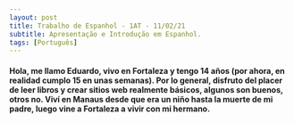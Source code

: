 ```yaml
---
layout: post
title: Trabalho de Espanhol - 1AT - 11/02/21
subtitle: Apresentação e Introdução em Espanhol.
tags: [Português]
---
```


#### Hola, me llamo Eduardo, vivo en Fortaleza y tengo 14 años (por ahora, en realidad cumplo 15 en unas semanas). Por lo general, disfruto del placer de leer libros y crear sitios web realmente básicos, algunos son buenos, otros no. Viví en Manaus desde que era un niño hasta la muerte de mi padre, luego vine a Fortaleza a vivir con mi hermano.